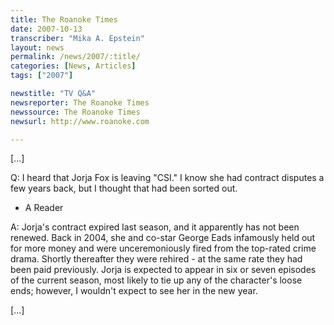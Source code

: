 ```yaml
---
title: The Roanoke Times
date: 2007-10-13
transcriber: "Mika A. Epstein"
layout: news
permalink: /news/2007/:title/
categories: [News, Articles]
tags: ["2007"]

newstitle: "TV Q&A"
newsreporter: The Roanoke Times
newssource: The Roanoke Times
newsurl: http://www.roanoke.com

---
```


[...]

Q: I heard that Jorja Fox is leaving "CSI." I know she had contract disputes a few years back, but I thought that had been sorted out.

- A Reader

A: Jorja's contract expired last season, and it apparently has not been renewed. Back in 2004, she and co-star George Eads infamously held out for more money and were unceremoniously fired from the top-rated crime drama. Shortly thereafter they were rehired - at the same rate they had been paid previously. Jorja is expected to appear in six or seven episodes of the current season, most likely to tie up any of the character's loose ends; however, I wouldn't expect to see her in the new year.

[...]
